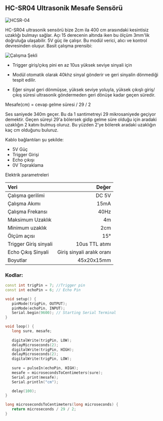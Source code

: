 ## HC-SR04 Ultrasonik Mesafe Sensörü

![HCSR-04](https://www.robotshop.com/media/catalog/product/cache/image/380x380/9df78eab33525d08d6e5fb8d27136e95/h/c/hc-sr04-ultrasonic-range-finder-2.png)

HC-SR04 ultrasonik sensörü bize 2cm ila 400 cm arasındaki kesintisiz uzaklığı bulmayı sağlar. Açı 15 derecenin altında iken bu ölçüm 3mm'lik doğruluğa ulaşabilir. 5V güç ile çalışır. Bu modül verici, alıcı ve kontrol devresinden oluşur. Basit çalışma prensibi:

![Çalışma Şekli](https://www.tutorialspoint.com/arduino/images/ultrasonic_sensor_radiations.jpg)

* Trigger giriş/çıkış pini en az 10us yüksek seviye sinyali için

* Modül otomatik olarak 40khz sinyal gönderir ve geri sinyalin dönmediği tespit edilir.

* Eğer sinyal geri dönmüşse, yüksek seviye yoluyla, yüksek çıkışlı giriş/çıkış süresi ultrasonik göndermeden geri dönüşe kadar geçen süredir.

Mesafe(cm) = cevap gelme süresi / 29 / 2

Ses saniyede 340m geçer. Bu da 1 santimetreyi 29 mikrosaniyede geçiyor demektir. Geçen süreyi 29'a bölersek gidip gelme süre olduğu için aradaki uzaklığın 2 katını bulmuş oluruz. Bu yüzden 2'ye bölerek aradaki uzaklığın kaç cm olduğunu buluruz.

Kablo bağlantıları şu şekilde:

* 5V Güç
* Trigger Girişi
* Echo çıkışı
* 0V Topraklama

Elektrik parametreleri

|Veri				 |Değer			   |
|:----------------|----------------:|
|Çalışma gerilimi |				DC 5V |
|Çalışma Akımı    |				15mA  |
|Çalışma Frekansı | 			40Hz  |
|Maksimum Uzaklık |				4m	   |
|Minimum uzaklık  | 			2cm   |
|Ölçüm açısı	     |				15°   |
|Trigger Giriş sinyali| 10us TTL atımı|
|Echo Çıkış Sinyali| Giriş sinyali aralık oranı|
|Boyutlar 		  |			45x20x15mm|



### Kodlar:
~~~c++
const int trigPin = 7; //Trigger pin
const int echoPin = 6; // Echo Pin 

void setup() {
   pinMode(trigPin, OUTPUT);
   pinMode(echoPin, INPUT);
   Serial.begin(9600); // Starting Serial Terminal
}

void loop() {
   long sure, mesafe;
   
   digitalWrite(trigPin, LOW);
   delayMicroseconds(2);
   digitalWrite(trigPin, HIGH);
   delayMicroseconds(2);
   digitalWrite(trigPin, LOW);
   
   sure = pulseIn(echoPin, HIGH);
   mesafe = microsecondsToCentimeters(sure);
   Serial.print(mesafe);
   Serial.println("cm");

   delay(100);
}

long microsecondsToCentimeters(long microseconds) {
   return microseconds / 29 / 2;
}
~~~
